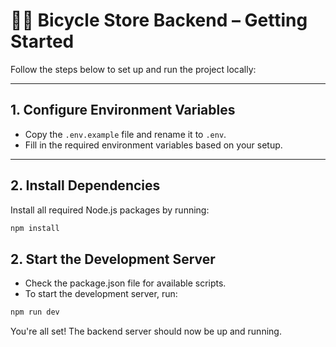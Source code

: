 # 🚴‍♂️ Bicycle Store Backend – Getting Started

Follow the steps below to set up and run the project locally:

---

## 1. Configure Environment Variables

- Copy the `.env.example` file and rename it to `.env`.
- Fill in the required environment variables based on your setup.

---

## 2. Install Dependencies

Install all required Node.js packages by running:

```bash
npm install
```


## 2. Start the Development Server
- Check the package.json file for available scripts.
- To start the development server, run:
```bash
npm run dev
```

 You're all set! The backend server should now be up and running.